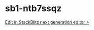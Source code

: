 # sb1-ntb7ssqz

[Edit in StackBlitz next generation editor ⚡️](https://stackblitz.com/~/github.com/Malligan1/sb1-ntb7ssqz)